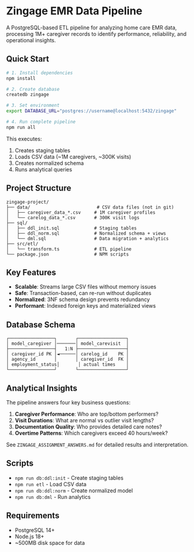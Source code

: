# Zingage EMR Data Pipeline

A PostgreSQL-based ETL pipeline for analyzing home care EMR data, processing 1M+ caregiver records to identify performance, reliability, and operational insights.

## Quick Start

```bash
# 1. Install dependencies
npm install

# 2. Create database
createdb zingage

# 3. Set environment
export DATABASE_URL="postgres://username@localhost:5432/zingage"

# 4. Run complete pipeline
npm run all
```

This executes:
1. Creates staging tables
2. Loads CSV data (~1M caregivers, ~300K visits)
3. Creates normalized schema
4. Runs analytical queries

## Project Structure

```
zingage-project/
├── data/                         # CSV data files (not in git)
│   ├── caregiver_data_*.csv     # 1M caregiver profiles
│   └── carelog_data_*.csv       # 300K visit logs
├── sql/
│   ├── ddl_init.sql             # Staging tables
│   ├── ddl_norm.sql             # Normalized schema + views
│   └── dml.sql                  # Data migration + analytics
├── src/etl/
│   └── transform.ts             # ETL pipeline
└── package.json                 # NPM scripts
```

## Key Features

- **Scalable**: Streams large CSV files without memory issues
- **Safe**: Transaction-based, can re-run without duplicates
- **Normalized**: 3NF schema design prevents redundancy
- **Performant**: Indexed foreign keys and materialized views

## Database Schema

```
┌─────────────────┐       ┌──────────────────┐
│ model_caregiver │───────│ model_carevisit  │
├─────────────────┤   1:N ├──────────────────┤
│ caregiver_id PK │◄──────│ carelog_id    PK │
│ agency_id       │       │ caregiver_id  FK │
│ employment_status│       │ actual times    │
└─────────────────┘       └──────────────────┘
```

## Analytical Insights

The pipeline answers four key business questions:

1. **Caregiver Performance**: Who are top/bottom performers?
2. **Visit Durations**: What are normal vs outlier visit lengths?
3. **Documentation Quality**: Who provides detailed care notes?
4. **Overtime Patterns**: Which caregivers exceed 40 hours/week?

See `ZINGAGE_ASSIGNMENT_ANSWERS.md` for detailed results and interpretation.

## Scripts

- `npm run db:ddl:init` - Create staging tables
- `npm run etl` - Load CSV data
- `npm run db:ddl:norm` - Create normalized model
- `npm run db:dml` - Run analytics

## Requirements

- PostgreSQL 14+
- Node.js 18+
- ~500MB disk space for data